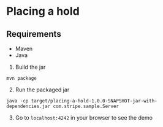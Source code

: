 # Placing a hold

## Requirements
* Maven
* Java


1. Build the jar
```
mvn package
```

2. Run the packaged jar
```
java -cp target/placing-a-hold-1.0.0-SNAPSHOT-jar-with-dependencies.jar com.stripe.sample.Server
```

3. Go to `localhost:4242` in your browser to see the demo
